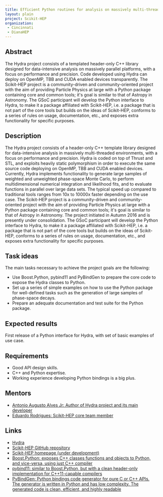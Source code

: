 ```yaml
---
title: Efficient Python routines for analysis on massively multi-threaded platforms: Python bindings for the Hydra C++ library
layout: plain
project: Scikit-HEP
organization:
 - Cincinnati
 - DianaHEP
---
```


## Abstract
The Hydra project consists of a templated header-only C++ library designed for data-intensive analysis on massively parallel platforms, with a focus on performance and precision. Code developed using Hydra can deploy on OpenMP, TBB and CUDA enabled devices transparently.
The Scikit-HEP project is a community-driven and community-oriented project with the aim of providing Particle Physics at large with a Python package containing core and common tools; it's goal is similar to that of Astropy in Astronomy.
The GSoC participant will develop the Python interface to Hydra, to make it a package affiliated with Scikit-HEP, i.e. a package that is not part of the core tools but builds on the ideas of Scikit-HEP, conforms to a series of rules on usage, documentation, etc., and exposes extra functionality for specific purposes.

## Description
The Hydra project consists of a header-only C++ template library designed for data-intensive analysis in massively multi-threaded environments, with a focus on performance and precision. Hydra is coded on top of Thrust and STL, and exploits heavily static polymorphism in order to execute the same source code deploying on OpenMP, TBB and CUDA enabled devices.
Currently, Hydra implements functionality to generate large samples of  weighted and unweighted phase-space Monte Carlo, to perform multidimensional numerical integration and likelihood fits, and to evaluate functions in parallel over large data sets. The typical speed up compared to traditional tools ranges from 10x to 10000x faster depending on the use case. 
The Scikit-HEP project is a community-driven and community-oriented project with the aim of providing Particle Physics at large with a Python package containing core and common tools; it's goal is similar to that of Astropy in Astronomy.
The project initiated in Autumn 2016 and is presently under consolidation.
The GSoC participant will develop the Python interface to Hydra, to make it a package affiliated with Scikit-HEP, i.e. a package that is not part of the core tools but builds on the ideas of Scikit-HEP, conforms to a series of rules on usage, documentation, etc., and exposes extra functionality for specific purposes.

## Task ideas
The main tasks necessary to achieve the project goals are the following:
- Use Boost.Python, pybind11 and PyBindGen to prepare the core code to expose the Hydra classes to Python.
- Set up a series of simple examples on how to use the Python package for well-defined tasks such as the generation of large samples of phase-space decays.
- Prepare an adequate documentation and test suite for the Python package.

## Expected results
First release of a Python interface for Hydra, with set of basic examples of use case.

## Requirements
* Good API design skills.
* C++ and Python expertise.
* Working experience developing Python bindings is a big plus.

## Mentors
  * [Antonio Augusto Alves Jr: Author of Hydra project and its main developer](mailto:aalvesju@cern.ch)
  * [Eduardo Rodrigues: Scikit-HEP core team member](mailto:eduardo.rodrigues@cern.ch)

## Links
  * [Hydra](https://github.com/MultithreadCorner/Hydra)
  * [Scikit-HEP GitHub repository](https://github.com/scikit-hep/scikit-hep)
  * [Scikit-HEP homepage (under development)](http://scikit-hep.org/)
  * [Boost.Python: exposes C++ classes functions and objects to Python, and vice-versa, using just C++ compiler](https://wiki.python.org/moin/boost.python)
  * [pybind11: similar to Boost.Python, but with a clean header-only implementation for C++11-capable compilers](https://github.com/wjakob/pybind11)
  * [PyBindGen: Python bindings code generator for pure C or C++ APIs. The generator is written in Python and has low complexity. The generated code is clean, efficient, and highly readable](http://code.google.com/p/pybindgen)
